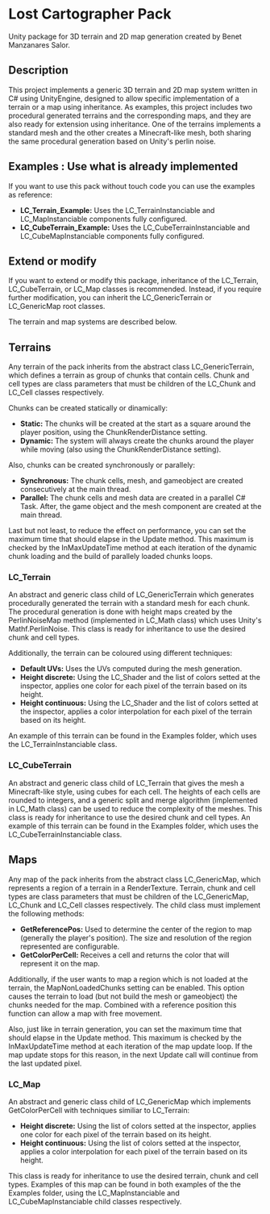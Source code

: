 # Lost Cartographer Pack
Unity package for 3D terrain and 2D map generation created by Benet Manzanares Salor.


## Description
This project implements a generic 3D terrain and 2D map system written in C# using UnityEngine, designed to allow specific implementation of a terrain or a map using inheritance.
As examples, this project includes two procedural generated terrains and the corresponding maps, and they are also ready for extension using inheritance. One of the terrains implements a standard mesh and the other creates a Minecraft-like mesh, both sharing the same procedural generation based on Unity's perlin noise.


## Examples : Use what is already implemented
If you want to use this pack without touch code you can use the examples as reference:
* **LC_Terrain_Example:** Uses the LC_TerrainInstanciable and LC_MapInstanciable components fully configured.
* **LC_CubeTerrain_Example:** Uses the LC_CubeTerrainInstanciable and LC_CubeMapInstanciable components fully configured.


## Extend or modify
If you want to extend or modify this package, inheritance of the LC_Terrain, LC_CubeTerrain, or LC_Map classes is recommended.
Instead, if you require further modification, you can inherit the LC_GenericTerrain or LC_GenericMap root classes.

The terrain and map systems are described below.


## Terrains
Any terrain of the pack inherits from the abstract class LC_GenericTerrain, which defines a terrain as group of chunks that contain cells. Chunk and cell types are class parameters that must be children of the LC_Chunk and LC_Cell classes respectively.

Chunks can be created statically or dinamically:
* **Static:** The chunks will be created at the start as a square around the player position, using the ChunkRenderDistance setting.
* **Dynamic:** The system will always create the chunks around the player while moving (also using the ChunkRenderDistance setting).

Also, chunks can be created synchronously or parallely:
* **Synchronous:** The chunk cells, mesh, and gameobject are created consecutively at the main thread.
* **Parallel:** The chunk cells and mesh data are created in a parallel C# Task. After, the game object and the mesh component are created at the main thread.

Last but not least, to reduce the effect on performance, you can set the maximum time that should elapse in the Update method.
This maximum is checked by the InMaxUpdateTime method at each iteration of the dynamic chunk loading and the build of parallely loaded chunks loops.


### LC_Terrain
An abstract and generic class child of LC_GenericTerrain which generates procedurally generated the terrain with a standard mesh for each chunk. The procedural generation is done with height maps created by the PerlinNoiseMap method (implemented in LC_Math class) which uses Unity's Mathf.PerlinNoise.
This class is ready for inheritance to use the desired chunk and cell types.

Additionally, the terrain can be coloured using different techniques:
* **Default UVs:** Uses the UVs computed during the mesh generation.
* **Height discrete:** Using the LC_Shader and the list of colors setted at the inspector, applies one color for each pixel of the terrain based on its height.
* **Height continuous:** Using the LC_Shader and the list of colors setted at the inspector, applies a color interpolation for each pixel of the terrain based on its height.

An example of this terrain can be found in the Examples folder, which uses the LC_TerrainInstanciable class.


### LC_CubeTerrain
An abstract and generic class child of LC_Terrain that gives the mesh a Minecraft-like style, using cubes for each cell. The heights of each cells are rounded to integers, and a generic split and merge algorithm (implemented in LC_Math class) can be used to reduce the complexity of the meshes.
This class is ready for inheritance to use the desired chunk and cell types.
An example of this terrain can be found in the Examples folder, which uses the LC_CubeTerrainInstanciable class.


## Maps
Any map of the pack inherits from the abstract class LC_GenericMap, which represents a region of a terrain in a RenderTexture. Terrain, chunk and cell types are class parameters that must be children of the LC_GenericMap, LC_Chunk and LC_Cell classes respectively.
The child class must implement the following methods:
* **GetReferencePos:** Used to determine the center of the region to map (generally the player's position). The size and resolution of the region represented are configurable.
* **GetColorPerCell:** Receives a cell and returns the color that will represent it on the map.

Additionally, if the user wants to map a region which is not loaded at the terrain, the MapNonLoadedChunks setting can be enabled. This option causes the terrain to load (but not build the mesh or gameobject) the chunks needed for the map.
Combined with a reference position this function can allow a map with free movement.

Also, just like in terrain generation, you can set the maximum time that should elapse in the Update method. This maximum is checked by the InMaxUpdateTime method at each iteration of the map update loop. If the map update stops for this reason, in the next Update call will continue from the last updated pixel.

### LC_Map
An abstract and generic class child of LC_GenericMap which implements GetColorPerCell with techniques similiar to LC_Terrain:
* **Height discrete:** Using the list of colors setted at the inspector, applies one color for each pixel of the terrain based on its height.
* **Height continuous:** Using the list of colors setted at the inspector, applies a color interpolation for each pixel of the terrain based on its height.

This class is ready for inheritance to use the desired terrain, chunk and cell types.
Examples of this map can be found in both examples of the the Examples folder, using the LC_MapInstanciable and LC_CubeMapInstanciable child classes respectively.